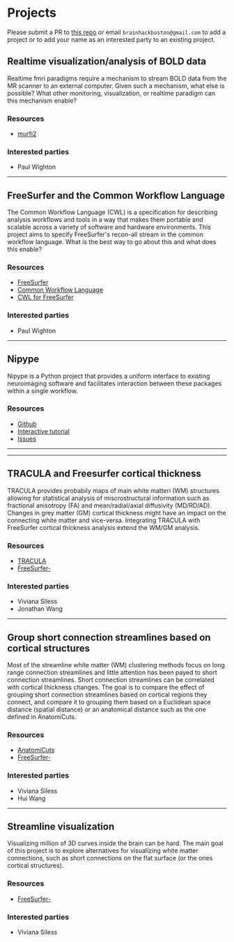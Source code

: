 # Projects

Please submit a PR to [this repo](https://github.com/brainhack-boston/brainhack-boston.github.io) or email `brainhackboston@gmail.com` to add a project or to add your name as an interested party to an existing project.

## Realtime visualization/analysis of BOLD data

Realtime fmri paradigms require a mechanism to stream BOLD data from the MR scanner to an external computer.  Given such a mechanism, what else is possible?  What other monitoring, visualization, or realtime paradigm can this mechanism enable?

### Resources
- [murfi2](https://github.com/gablab/murfi2)

### Interested parties
- Paul Wighton

---

## FreeSurfer and the Common Workflow Language

The Common Workflow Language (CWL) is a specification for describing analysis workflows and tools in a way that makes them portable and scalable across a variety of software and hardware environments.  This project aims to specify FreeSurfer's recon-all stream in the common workflow language.  What is the best way to go about this and what does this enable?

### Resources
- [FreeSurfer](https://github.com/freesurfer/freesurfer)
- [Common Workflow Language](https://github.com/common-workflow-language/common-workflow-language)
- [CWL for FreeSurfer](https://github.com/corticometrics/fs-cwl)

### Interested parties
- Paul Wighton

---

## Nipype

Nipype is a Python project that provides a uniform interface to existing neuroimaging software and facilitates interaction between these packages within a single workflow.

### Resources
- [Github](https://github.com/nipy/nipype)
- [Interactive tutorial](https://miykael.github.io/nipype_tutorial/)
- [Issues](https://github.com/nipy/nipype/issues?utf8=%E2%9C%93&q=is%3Aopen+is%3Aissue+label%3Agood-first-issue)

---
---
## TRACULA and Freesurfer cortical thickness

TRACULA provides probabily maps of main white matteri (WM)  structures allowing for statistical analysis of miscrostructural information such as fractional anisotropy (FA) and mean/radial/axial diffusivity (MD/RD/AD). Changes in grey matter (GM) cortical thickness might have an impact on the connecting white matter and vice-versa. Integrating TRACULA with FreeSurfer cortical thickness analysis extend the WM/GM analysis.

### Resources
- [TRACULA](https://surfer.nmr.mgh.harvard.edu/fswiki/Tracula)
- [FreeSurfer-](https://github.com/freesurfer/freesurfer)

### Interested parties
- Viviana Siless
- Jonathan Wang

---
## Group short connection streamlines based on cortical structures

Most of the streamline white matter (WM) clustering methods focus on long range connection streamlines and little attention has been payed to short connection streamlines. Short connection streamlines can be correlated with cortical thickness changes. The goal is to compare the effect of grouping short connection streamlines based on cortical regions they connect, and compare it to grouping them based on a Euclidean space distance (spatial distance) or an anatomical distance such as the one defined in AnatomiCuts.

### Resources
- [AnatomiCuts](https://www.ncbi.nlm.nih.gov/pubmed/29100937)
- [FreeSurfer-](https://github.com/freesurfer/freesurfer)

### Interested parties
- Viviana Siless
- Hui Wang

---
## Streamline visualization

Visualizing million of 3D curves inside the brain can be hard. The main goal of this project is to explore alternatives for visualizing white matter connections, such as short connections on the flat surface (or the ones cortical structures).

### Resources
- [FreeSurfer-](https://github.com/freesurfer/freesurfer)

### Interested parties
- Viviana Siless


